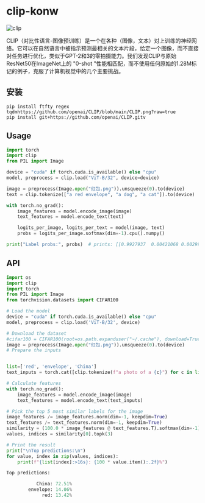 # clip-konw
![clip](https://github.com/openai/CLIP/blob/main/CLIP.png?raw=true "clip")

CLIP（对比性语言-图像预训练）是一个在各种（图像，文本）对上训练的神经网络。它可以在自然语言中被指示预测最相关的文本片段，给定一个图像，而不直接对任务进行优化，类似于GPT-2和3的零拍摄能力。我们发现CLIP与原始ResNet50在ImageNet上的 "0-shot "性能相匹配，而不使用任何原始的1.28M标记的例子，克服了计算机视觉中的几个主要挑战。

## 安装
```phthon
pip install ftfty regex tqdmhttps://github.com/openai/CLIP/blob/main/CLIP.png?raw=true
pip install git+https://github.com/openai/CLIP.gitv
```
## Usage
```python
import torch
import clip
from PIL import Image

device = "cuda" if torch.cuda.is_available() else "cpu"
model, preprocess = clip.load("ViT-B/32", device=device)

image = preprocess(Image.open("红包.png")).unsqueeze(0).to(device)
text = clip.tokenize(["a red envelope", "a dog", "a cat"]).to(device)

with torch.no_grad():
    image_features = model.encode_image(image)
    text_features = model.encode_text(text)

    logits_per_image, logits_per_text = model(image, text)
    probs = logits_per_image.softmax(dim=-1).cpu().numpy()

print("Label probs:", probs)  # prints: [[0.9927937  0.00421068 0.00299572]]
```
## API
```python
import os
import clip
import torch
from PIL import Image
from torchvision.datasets import CIFAR100

# Load the model
device = "cuda" if torch.cuda.is_available() else "cpu"
model, preprocess = clip.load('ViT-B/32', device)

# Download the dataset
#cifar100 = CIFAR100(root=os.path.expanduser("~/.cache"), download=True, train=False)
image = preprocess(Image.open("红包.png")).unsqueeze(0).to(device)
# Prepare the inputs


list=['red', 'envelope', 'China']
text_inputs = torch.cat([clip.tokenize(f"a photo of a {c}") for c in list]).to(device)

# Calculate features
with torch.no_grad():
    image_features = model.encode_image(image)
    text_features = model.encode_text(text_inputs)

# Pick the top 5 most similar labels for the image
image_features /= image_features.norm(dim=-1, keepdim=True)
text_features /= text_features.norm(dim=-1, keepdim=True)
similarity = (100.0 * image_features @ text_features.T).softmax(dim=-1)
values, indices = similarity[0].topk(3)

# Print the result
print("\nTop predictions:\n")
for value, index in zip(values, indices):
    print(f"{list[index]:>16s}: {100 * value.item():.2f}%")
```
```python
Top predictions:

           China: 72.51%
        envelope: 14.06%
             red: 13.42%
```
